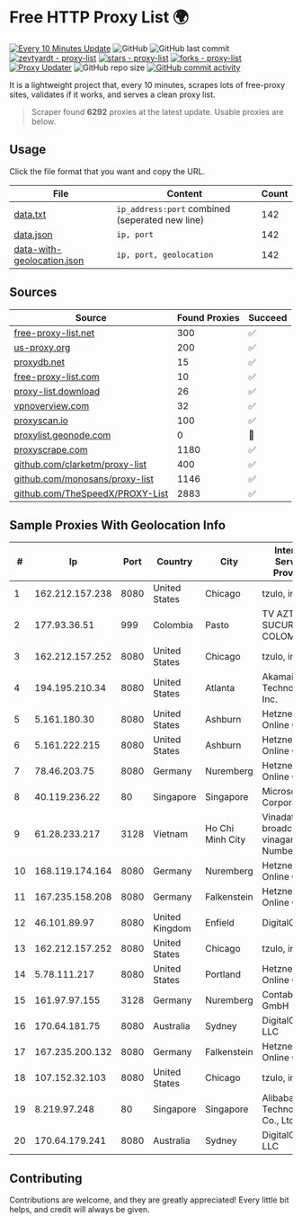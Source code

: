 
# Free HTTP Proxy List 🌍

[![Every 10 Minutes Update](https://github.com/mertguvencli/http-proxy-list/actions/workflows/main.yml/badge.svg?branch=main)](https://github.com/mertguvencli/http-proxy-list/actions/workflows/main.yml)
![GitHub](https://img.shields.io/github/license/mertguvencli/http-proxy-list)
![GitHub last commit](https://img.shields.io/github/last-commit/mertguvencli/http-proxy-list)
[![zevtyardt - proxy-list](https://img.shields.io/static/v1?label=zevtyardt&message=proxy-list&color=blue&logo=github)](https://github.com/zevtyardt/proxy-list "Go to GitHub repo")
[![stars - proxy-list](https://img.shields.io/github/stars/zevtyardt/proxy-list?style=social)](https://github.com/zevtyardt/proxy-list)
[![forks - proxy-list](https://img.shields.io/github/forks/zevtyardt/proxy-list?style=social)](https://github.com/zevtyardt/proxy-list)
[![Proxy Updater](https://github.com/zevtyardt/proxy-list/workflows/Proxy%20Updater/badge.svg)](https://github.com/zevtyardt/proxy-list/actions?query=workflow:"Proxy+Updater")
![GitHub repo size](https://img.shields.io/github/repo-size/zevtyardt/proxy-list)
[![GitHub commit activity](https://img.shields.io/github/commit-activity/m/zevtyardt/proxy-list?logo=commits)](https://github.com/zevtyardt/proxy-list/commits/main)

It is a lightweight project that, every 10 minutes, scrapes lots of free-proxy sites, validates if it works, and serves a clean proxy list.

> Scraper found **6292** proxies at the latest update. Usable proxies are below.

## Usage

Click the file format that you want and copy the URL.

|File|Content|Count|
|----|-------|-----|
|[data.txt](https://raw.githubusercontent.com/mertguvencli/http-proxy-list/main/proxy-list/data.txt)|`ip_address:port` combined (seperated new line)|142|
|[data.json](https://raw.githubusercontent.com/mertguvencli/http-proxy-list/main/proxy-list/data.json)|`ip, port`|142|
|[data-with-geolocation.json](https://raw.githubusercontent.com/mertguvencli/http-proxy-list/main/proxy-list/data-with-geolocation.json)|`ip, port, geolocation`|142|

## Sources

|Source|Found Proxies|Succeed|
|------|-------------|-------|
|[free-proxy-list.net](https://free-proxy-list.net)|300|✅|
|[us-proxy.org](https://www.us-proxy.org)|200|✅|
|[proxydb.net](http://proxydb.net)|15|✅|
|[free-proxy-list.com](https://free-proxy-list.com/?page=&port=&type%5B%5D=http&type%5B%5D=https&up_time=0&search=Search)|10|✅|
|[proxy-list.download](https://www.proxy-list.download/HTTP)|26|✅|
|[vpnoverview.com](https://vpnoverview.com/privacy/anonymous-browsing/free-proxy-servers)|32|✅|
|[proxyscan.io](https://www.proxyscan.io)|100|✅|
|[proxylist.geonode.com](https://proxylist.geonode.com/api/proxy-list?limit=300&page=1&sort_by=lastChecked&sort_type=desc&protocols=http,https)|0|🚫|
|[proxyscrape.com](https://api.proxyscrape.com/v2/?request=displayproxies&protocol=http&timeout=10000&country=all&ssl=all&anonymity=all)|1180|✅|
|[github.com/clarketm/proxy-list](https://raw.githubusercontent.com/clarketm/proxy-list/master/proxy-list-raw.txt)|400|✅|
|[github.com/monosans/proxy-list](https://raw.githubusercontent.com/monosans/proxy-list/main/proxies/http.txt)|1146|✅|
|[github.com/TheSpeedX/PROXY-List](https://raw.githubusercontent.com/TheSpeedX/PROXY-List/master/http.txt)|2883|✅|


## Sample Proxies With Geolocation Info

|#|Ip|Port|Country|City|Internet Service Provider|
|-|--|----|-------|----|-------------------------|
|1|162.212.157.238|8080|United States|Chicago|tzulo, inc.|
|2|177.93.36.51|999|Colombia|Pasto|TV AZTECA SUCURSAL COLOMBIA|
|3|162.212.157.252|8080|United States|Chicago|tzulo, inc.|
|4|194.195.210.34|8080|United States|Atlanta|Akamai Technologies, Inc.|
|5|5.161.180.30|8080|United States|Ashburn|Hetzner Online GmbH|
|6|5.161.222.215|8080|United States|Ashburn|Hetzner Online GmbH|
|7|78.46.203.75|8080|Germany|Nuremberg|Hetzner Online GmbH|
|8|40.119.236.22|80|Singapore|Singapore|Microsoft Corporation|
|9|61.28.233.217|3128|Vietnam|Ho Chi Minh City|Vinadata broadcast via vinagame AS Number|
|10|168.119.174.164|8080|Germany|Nuremberg|Hetzner Online GmbH|
|11|167.235.158.208|8080|Germany|Falkenstein|Hetzner Online GmbH|
|12|46.101.89.97|8080|United Kingdom|Enfield|DigitalOcean|
|13|162.212.157.252|8080|United States|Chicago|tzulo, inc.|
|14|5.78.111.217|8080|United States|Portland|Hetzner Online GmbH|
|15|161.97.97.155|3128|Germany|Nuremberg|Contabo GmbH|
|16|170.64.181.75|8080|Australia|Sydney|DigitalOcean, LLC|
|17|167.235.200.132|8080|Germany|Falkenstein|Hetzner Online GmbH|
|18|107.152.32.103|8080|United States|Chicago|tzulo, inc.|
|19|8.219.97.248|80|Singapore|Singapore|Alibaba (US) Technology Co., Ltd.|
|20|170.64.179.241|8080|Australia|Sydney|DigitalOcean, LLC|



## Contributing

Contributions are welcome, and they are greatly appreciated! Every
little bit helps, and credit will always be given.


